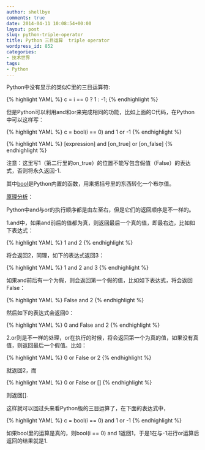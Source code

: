 ```yaml
---
author: shellbye
comments: true
date: 2014-04-11 10:08:54+00:00
layout: post
slug: python-triple-operator
title: Python 三目运算  triple operator
wordpress_id: 852
categories:
- 技术世界
tags:
- Python
---
```


Python中没有显示的类似C里的三目运算符:

{% highlight YAML %}
c = i == 0 ? 1 : -1;
{% endhighlight %}

但是Python可以利用and和or来完成相同的功能，比如上面的C代码，在Python中可以这样写：

{% highlight YAML %}
c = bool(i == 0) and 1 or -1
{% endhighlight %}


{% highlight YAML %}
[expression] and [on_true] or [on_false]
{% endhighlight %}

注意：这里写1（第二行里的on_true）的位置不能写包含假值（False）的表达式，否则将永久返回-1.

其中[bool](https://docs.python.org/2/library/functions.html#bool)是Python内置的函数，用来把括号里的东西转化一个布尔值。

[原理分析](http://www.diveintopython.net/power_of_introspection/and_or.html)：

Python中and与or的执行顺序都是由左至右，但是它们的返回顺序是不一样的。

1.and中，如果and前后的值都为真，则返回最后一个真的值，即最右边，比如如下表达式：

{% highlight YAML %}
1 and 2
{% endhighlight %}

将会返回2，同理，如下的表达式返回3：

{% highlight YAML %}
1 and 2 and 3
{% endhighlight %}

如果and前后有一个为假，则会返回第一个假的值，比如如下表达式，将会返回False：

{% highlight YAML %}
False and 2
{% endhighlight %}

然后如下的表达式会返回0：

{% highlight YAML %}
0 and False and 2
{% endhighlight %}

2.or则是不一样的处理，or在执行的时候，将会返回第一个为真的值，如果没有真值，则返回最后一个假值。比如：

{% highlight YAML %}
0 or False or 2
{% endhighlight %}

就返回2，而

{% highlight YAML %}
0 or False or []
{% endhighlight %}

则返回[].

这样就可以回过头来看Python版的三目运算了，在下面的表达式中，

{% highlight YAML %}
c = bool(i == 0) and 1 or -1
{% endhighlight %}

如果bool里的运算是真的，则bool(i == 0) and 1返回1，于是1在与-1进行or运算后返回的结果就是1.
